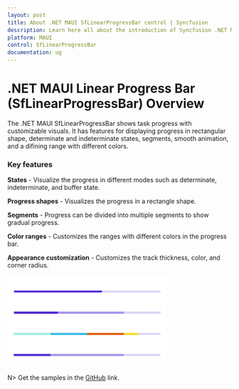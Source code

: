 ```yaml
---
layout: post
title: About .NET MAUI SfLinearProgressBar control | Syncfusion 
description: Learn here all about the introduction of Syncfusion .NET MAUI SfLinearProgressBar (Progress Bar) control, its elements and more.
platform: MAUI
control: SfLinearProgressBar
documentation: ug
---
```


# .NET MAUI Linear Progress Bar (SfLinearProgressBar) Overview

The .NET MAUI SfLinearProgressBar shows task progress with customizable visuals. It has features for displaying progress in rectangular shape, determinate and indeterminate states, segments, smooth animation, and a difining range with different colors.

### Key features

**States** - Visualize the progress in different modes such as determinate, indeterminate, and buffer state. 

**Progress shapes** - Visualizes the progress in a rectangle shape.

**Segments** - Progress can be divided into multiple segments to show gradual progress.

**Color ranges** - Customizes the ranges with different colors in the progress bar.

**Appearance customization** - Customizes the track thickness, color, and corner radius. 

![ProgresBar control for .NET MAUI.](images/overview/dotnet_maui_progressbar.png)

N> Get the samples in the [GitHub](https://github.com/syncfusion/maui-demos) link.